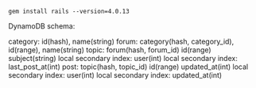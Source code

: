 `gem install rails --version=4.0.13`

DynamoDB schema:

category: id(hash), name(string)
forum: category(hash, category_id), id(range), name(string)
topic:
  forum(hash, forum_id) id(range) subject(string)
  local secondary index: user(int)
  local secondary index: last_post_at(int)
post:
  topic(hash, topic_id) id(range) updated_at(int)
  local secondary index: user(int)
  local secondary index: updated_at(int)